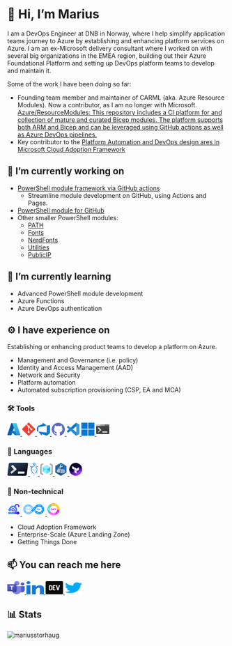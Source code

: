 # 👋 Hi, I’m Marius

I am a DevOps Engineer at DNB in Norway, where I help simplify application teams journey to Azure by establishing and enhancing platform services on Azure. I am an ex-Microsoft delivery consultant where I worked on with several big organizations in the EMEA region, building out their Azure Foundational Platform and setting up DevOps platform teams to develop and maintain it. 

Some of the work I have been doing so far:
- Founding team member and maintainer of CARML (aka. Azure Resource Modules). Now a contributor, as I am no longer with Microsoft. [Azure/ResourceModules: This repository includes a CI platform for and collection of mature and curated Bicep modules. The platform supports both ARM and Bicep and can be leveraged using GitHub actions as well as Azure DevOps pipelines.](https://github.com/Azure/ResourceModules)
- Key contributor to the [Platform Automation and DevOps design ares in Microsoft Cloud Adoption Framework](https://learn.microsoft.com/en-us/azure/cloud-adoption-framework/ready/landing-zone/design-area/platform-automation-devops)


## 🔭 I’m currently working on

- [PowerShell module framework via GitHub actions](https://www.github.com/PSModule/)
  - Streamline module development on GitHub, using Actions and Pages.
- [PowerShell module for GitHub](https://www.github.com/MariusStorhaug/GitHub)
- Other smaller PowerShell modules:
  - [PATH](https://www.github.com/MariusStorhaug/PATH)
  - [Fonts](https://www.github.com/MariusStorhaug/Fonts)
  - [NerdFonts](https://www.github.com/MariusStorhaug/NerdFonts)
  - [Utilities](https://www.github.com/MariusStorhaug/Utilities)
  - [PublicIP](https://www.github.com/MariusStorhaug/PublicIP)

## 🌱 I’m currently learning

- Advanced PowerShell module development
- Azure Functions
- Azure DevOps authentication

## ⚙️ I have experience on

Establishing or enhancing product teams to develop a platform on Azure.
- Management and Governance (i.e. policy)
- Identity and Access Management (AAD)
- Network and Security
- Platform automation
- Automated subscription provisioning (CSP, EA and MCA)

### 🛠️ Tools

<a href="https://azure.microsoft.com/" target="_blank" rel="noreferrer noopener">
    <img src="icons/azure.svg" alt="azure" height="30"/>
</a>
<a href="https://git-scm.com/" target="_blank" rel="noreferrer noopener">
    <img src="icons/git.svg" alt="Git" height="30"/>
</a>
<a href="https://docs.microsoft.com/en-us/azure/devops/user-guide/what-is-azure-devops?view=azure-devops" target="_blank" rel="noreferrer noopener">
    <img src="icons/azure-devops.svg" alt="Azure DevOps" height="30"/>
</a>
<a href="https://git-scm.com/" target="_blank" rel="noreferrer noopener">
    <img src="icons/github.svg" alt="GitHub" height="30"/>
</a>
<a href="https://git-scm.com/" target="_blank" rel="noreferrer noopener">
    <img src="icons/visual-studio-code.svg" alt="Visual Studio Code" height="30"/>
</a>
<a href="https://docs.microsoft.com/en-us/windows/whats-new/windows-11-whats-new" target="_blank" rel="noreferrer noopener">
    <img src="icons/windows.svg" alt="Windows" height="30"/>
</a>
<a href="https://git-scm.com/" target="_blank" rel="noreferrer noopener">
    <img src="icons/windows-terminal.svg" alt="Windows Terminal" height="30"/>
</a>

### 📝 Languages

<a href="https://docs.microsoft.com/en-us/powershell/scripting/overview" target="_blank" rel="noreferrer noopener">
    <img src="icons/powershell.svg" alt="PowerShell" height="30"/>
</a>
<a href="https://pester.dev/docs/quick-start" target="_blank" rel="noreferrer noopener">
    <img src="icons/pester.svg" alt="Pester" height="30"/>
</a>
<a href="https://docs.microsoft.com/en-us/azure/azure-resource-manager/templates/overview" target="_blank" rel="noreferrer noopener">
    <img src="icons/arm.svg" alt="Azure Resource Manager templates" height="30"/>
</a>
<a href="https://docs.microsoft.com/en-us/azure/azure-resource-manager/bicep/overview" target="_blank" rel="noreferrer noopener">
    <img src="icons/bicep.svg" alt="Bicep" height="30"/>
</a>
<a href="https://www.terraform.io/language" target="_blank" rel="noreferrer noopener">
    <img src="icons/terraform.png" alt="Bicep" height="30"/>
</a>

### 📃 Non-technical

<a href="https://scrumguides.org/scrum-guide.html" target="_blank" rel="noreferrer noopener">
    <img src="icons/scrum.png" alt="Scrum" height="30"/>
</a>
<a href="https://docs.microsoft.com/en-us/learn/paths/devops-dojo-white-belt-foundation/" target="_blank" rel="noreferrer noopener">
    <img src="icons/devops.png" alt="DevOps" height="30"/>
</a>
<a href="https://www.whatmatters.com/get-started" target="_blank" rel="noreferrer noopener">
    <img src="icons/okr.png" alt="OKRs" height="30"/>
</a>

- Cloud Adoption Framework
- Enterprise-Scale (Azure Landing Zone)
- Getting Things Done

## 📫 You can reach me here

<a href="https://teams.microsoft.com/l/chat/0/0?users=marius.storhaug@microsoft.com" target="_blank" rel="noreferrer noopener">
    <img src="icons/microsoft-teams.svg" alt="Teams" height="30" width="40"/>
</a>
<a href="https://linkedin.com/in/mariusstorhaug" target="_blank" rel="noreferrer noopener">
    <img src="icons/linked-in-alt.svg" alt="LinkedIn" height="30" width="40" />
</a>
<a href="https://dev.to/mariusstorhaug" target="_blank" rel="noreferrer noopener">
    <img src="icons/devto.svg" alt="dev.to" height="30" width="40"/>
</a>
<a href="https://twitter.com/mariusstorhaug" target="_blank" rel="noreferrer noopener">
    <img src="icons/twitter.svg" alt="Twitter" height="30" width="40" />
</a>

## **📊 Stats**

<img src="https://github-readme-streak-stats.herokuapp.com/?user=MariusStorhaug&count_private=true&theme=chartreuse-dark" alt="mariusstorhaug"/>

